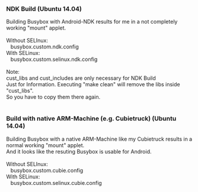### NDK Build (Ubuntu 14.04)
Building Busybox with Android-NDK results for me in a not completely working "mount" applet.<br>
<br>
Without SELInux:<br>
&nbsp;&nbsp; busybox.custom.ndk.config<br>
With SELinux:<br>
&nbsp;&nbsp; busybox.custom.selinux.ndk.config<br>
<br>
Note:<br> 
cust_libs and cust_includes are only necessary for NDK Build<br>
Just for Information. Executing "make clean" will remove the libs inside "cust_libs".<br>
So you have to copy them there again.<br>
<br>
### Build with native ARM-Machine (e.g. Cubietruck) (Ubuntu 14.04)
Building Busybox with a native ARM-Machine like my Cubietruck results in a normal working "mount" applet.<br>
And it looks like the resuting Busybox is usable for Android.<br>
<br>
Without SELInux:<br>
&nbsp;&nbsp; busybox.custom.cubie.config<br>
With SELinux:<br>
&nbsp;&nbsp; busybox.custom.selinux.cubie.config<br>
